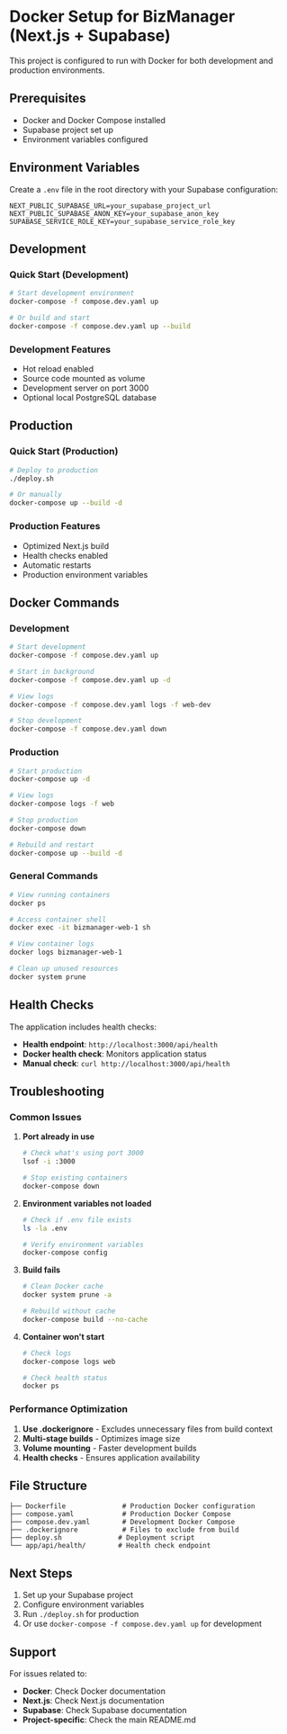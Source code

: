 # Docker Setup for BizManager (Next.js + Supabase)

This project is configured to run with Docker for both development and production environments.

## Prerequisites

- Docker and Docker Compose installed
- Supabase project set up
- Environment variables configured

## Environment Variables

Create a `.env` file in the root directory with your Supabase configuration:

```env
NEXT_PUBLIC_SUPABASE_URL=your_supabase_project_url
NEXT_PUBLIC_SUPABASE_ANON_KEY=your_supabase_anon_key
SUPABASE_SERVICE_ROLE_KEY=your_supabase_service_role_key
```

## Development

### Quick Start (Development)
```bash
# Start development environment
docker-compose -f compose.dev.yaml up

# Or build and start
docker-compose -f compose.dev.yaml up --build
```

### Development Features
- Hot reload enabled
- Source code mounted as volume
- Development server on port 3000
- Optional local PostgreSQL database

## Production

### Quick Start (Production)
```bash
# Deploy to production
./deploy.sh

# Or manually
docker-compose up --build -d
```

### Production Features
- Optimized Next.js build
- Health checks enabled
- Automatic restarts
- Production environment variables

## Docker Commands

### Development
```bash
# Start development
docker-compose -f compose.dev.yaml up

# Start in background
docker-compose -f compose.dev.yaml up -d

# View logs
docker-compose -f compose.dev.yaml logs -f web-dev

# Stop development
docker-compose -f compose.dev.yaml down
```

### Production
```bash
# Start production
docker-compose up -d

# View logs
docker-compose logs -f web

# Stop production
docker-compose down

# Rebuild and restart
docker-compose up --build -d
```

### General Commands
```bash
# View running containers
docker ps

# Access container shell
docker exec -it bizmanager-web-1 sh

# View container logs
docker logs bizmanager-web-1

# Clean up unused resources
docker system prune
```

## Health Checks

The application includes health checks:

- **Health endpoint**: `http://localhost:3000/api/health`
- **Docker health check**: Monitors application status
- **Manual check**: `curl http://localhost:3000/api/health`

## Troubleshooting

### Common Issues

1. **Port already in use**
   ```bash
   # Check what's using port 3000
   lsof -i :3000
   
   # Stop existing containers
   docker-compose down
   ```

2. **Environment variables not loaded**
   ```bash
   # Check if .env file exists
   ls -la .env
   
   # Verify environment variables
   docker-compose config
   ```

3. **Build fails**
   ```bash
   # Clean Docker cache
   docker system prune -a
   
   # Rebuild without cache
   docker-compose build --no-cache
   ```

4. **Container won't start**
   ```bash
   # Check logs
   docker-compose logs web
   
   # Check health status
   docker ps
   ```

### Performance Optimization

1. **Use .dockerignore** - Excludes unnecessary files from build context
2. **Multi-stage builds** - Optimizes image size
3. **Volume mounting** - Faster development builds
4. **Health checks** - Ensures application availability

## File Structure

```
├── Dockerfile              # Production Docker configuration
├── compose.yaml            # Production Docker Compose
├── compose.dev.yaml        # Development Docker Compose
├── .dockerignore           # Files to exclude from build
├── deploy.sh              # Deployment script
└── app/api/health/        # Health check endpoint
```

## Next Steps

1. Set up your Supabase project
2. Configure environment variables
3. Run `./deploy.sh` for production
4. Or use `docker-compose -f compose.dev.yaml up` for development

## Support

For issues related to:
- **Docker**: Check Docker documentation
- **Next.js**: Check Next.js documentation
- **Supabase**: Check Supabase documentation
- **Project-specific**: Check the main README.md